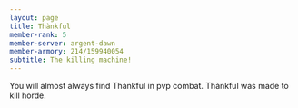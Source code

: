 ```yaml
---
layout: page
title: Thànkful
member-rank: 5
member-server: argent-dawn
member-armory: 214/159940054
subtitle: The killing machine!
---
```


You will almost always find Thànkful in pvp combat.  Thànkful was made to kill horde.

